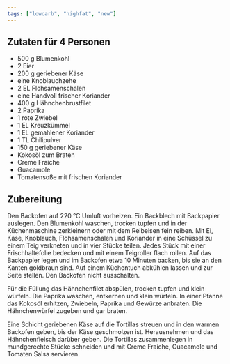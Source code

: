 ```yaml
---
tags: ["lowcarb", "highfat", "new"]
---
```


## Zutaten für 4 Personen
- 500 g Blumenkohl
- 2     Eier
- 200 g geriebener Käse
- eine  Knoblauchzehe
- 2 EL Flohsamenschalen
- eine  Handvoll frischer Koriander
- 400 g Hähnchenbrustfilet
- 2     Paprika
- 1     rote Zwiebel
- 1 EL  Kreuzkümmel
- 1 EL  gemahlener Koriander
- 1 TL  Chilipulver
- 150 g geriebener Käse
- Kokosöl zum Braten
- Creme Fraiche
- Guacamole
- Tomatensoße mit frischen Koriander

## Zubereitung
Den Backofen auf 220 ℃  Umluft vorheizen. Ein Backblech mit Backpapier auslegen. Den Blumenkohl waschen, trocken tupfen und in der Küchenmaschine zerkleinern oder mit dem Reibeisen fein reiben. Mit Ei, Käse, Knoblauch, Flohsamenschalen und Koriander in eine Schüssel zu einem Teig verkneten und in vier Stücke teilen. Jedes Stück mit einer Frischhaltefolie bedecken und mit einem Teigroller flach rollen. Auf das Backpapier legen und im Backofen etwa 10 Minuten backen, bis sie an den Kanten goldbraun sind. Auf einem Küchentuch abkühlen lassen und zur Seite stellen. Den Backofen nicht ausschalten.

Für die Füllung das Hähnchenfilet abspülen, trocken tupfen und klein würfeln. Die Paprika waschen, entkernen und klein würfeln. In einer Pfanne das Kokosöl erhitzen, Zwiebeln, Paprika und Gewürze anbraten. Die Hähnchenwürfel zugeben und gar braten.

Eine Schicht geriebenen Käse auf die Tortillas streuen und in den warmen Backofen geben, bis der Käse geschmolzen ist. Herausnehmen und das Hähnchenfleisch darüber geben. Die Tortillas zusammenlegen in mundgerechte Stücke schneiden und mit Creme Fraiche, Guacamole und Tomaten Salsa servieren.


